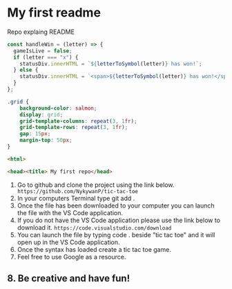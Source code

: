 # My first readme

Repo explaing README

```javascript
const handleWin = (letter) => {
  gameIsLive = false;
  if (letter === "x") {
    statusDiv.innerHTML = `${letterToSymbol(letter)} has won!`;
  } else {
    statusDiv.innerHTML = `<span>${letterToSymbol(letter)} has won!</span>`;
  }
};
```


```css
.grid {
    background-color: salmon;
    display: grid;
    grid-template-columns: repeat(3, 1fr);
    grid-template-rows: repeat(3, 1fr);
    gap: 15px;
    margin-top: 50px;
}
```

```html
<html>

<head><title> My first repo</head>
```

1. Go to github and clone the project using the link below.
``` https://github.com/NykywanP/tic-tac-toe```
2. In your computers Terminal type git add .
3. Once the file has been downloaded to your computer you can launch the file with the VS Code application. 
4. If you do not have the VS Code application please use the link below to download it. 
```https://code.visualstudio.com/download```
5. You can launch the file by typing code . beside "tic tac toe" and it will open up in the VS Code application. 
6. Once the syntax has loaded create a tic tac toe game.
7. Feel free to use Google as a resource. 
<h2> 
8. Be creative and have fun!
</h2>
